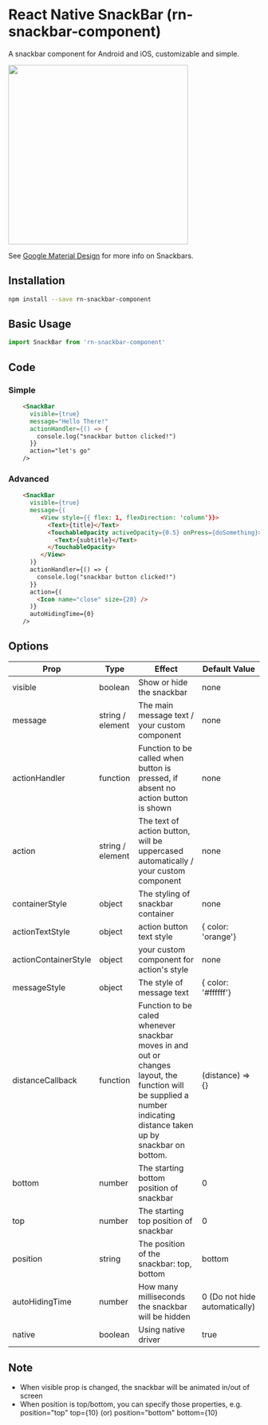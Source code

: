 # React Native SnackBar (rn-snackbar-component)
A snackbar component for Android and iOS, customizable and simple.

<img src="https://i.imgur.com/UHiSUTe.jpg" width=360 />

See [Google Material Design](https://material.io/guidelines/components/snackbars-toasts.html) for more info on Snackbars.

## Installation

```sh
npm install --save rn-snackbar-component
```

## Basic Usage

```javascript
import SnackBar from 'rn-snackbar-component'
```

## Code

### Simple

```html
    <SnackBar
      visible={true}
      message="Hello There!"
      actionHandler={() => {
        console.log("snackbar button clicked!")
      }}
      action="let's go"
    />
```

### Advanced
```html
    <SnackBar
      visible={true}
      message={(
         <View style={{ flex: 1, flexDirection: 'column'}}>
           <Text>{title}</Text>
           <TouchableOpacity activeOpacity={0.5} onPress={doSomething}>
             <Text>{subtitle}</Text>
           </TouchableOpacity>
         </View>
      )}
      actionHandler={() => {
        console.log("snackbar button clicked!")
      }}
      action={(
        <Icon name="close" size={20} />
      )}
      autoHidingTime={0}
    />
```

## Options
| Prop        | Type           | Effect  | Default Value |
| ------------- |-------------| -----| -----|
| visible | boolean | Show or hide the snackbar | none |
| message | string / element | The main message text / your custom component | none |
| actionHandler | function | Function to be called when button is pressed, if absent no action button is shown | none |
| action | string / element | The text of action button, will be uppercased automatically / your custom component | none |
| containerStyle | object | The styling of snackbar container | none |
| actionTextStyle | object | action button text style | { color: 'orange'} |
| actionContainerStyle | object | your custom component for action's style | none |
| messageStyle | object | The style of message text | { color: '#ffffff'} |
| distanceCallback | function | Function to be caled whenever snackbar moves in and out or changes layout, the function will be supplied a number indicating distance taken up by snackbar on bottom. | (distance) => {} |
| bottom | number | The starting bottom position of snackbar | 0 |
| top | number | The starting top position of snackbar | 0 |
| position | string | The position of the snackbar: top, bottom | bottom |
| autoHidingTime | number | How many milliseconds the snackbar will be hidden | 0 (Do not hide automatically) |
| native | boolean | Using native driver | true |

## Note

* When visible prop is changed, the snackbar will be animated in/out of screen
* When position is top/bottom, you can specify those properties, e.g.
  position="top" top={10} (or) position="bottom" bottom={10}
